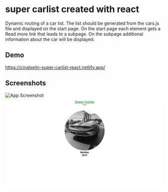 # super carlist created with react

Dynamic routing of a car list. The list should be generated from the cars.js file and displayed on the start page. On the start page each element gets a Read more link that leads to a subpage. On the subpage additional information about the car will be displayed.

## Demo

https://cinalselin-super-carlist-react.netlify.app/

## Screenshots

![App Screenshot](./src/Images/screenshot.png)
![App Screenshot](./src/Images/screenshot2.png)
